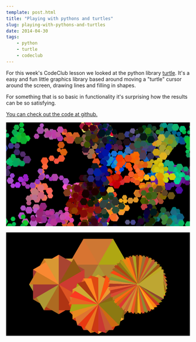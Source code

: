 ```yaml
---
template: post.html
title: "Playing with pythons and turtles"
slug: playing-with-pythons-and-turtles
date: 2014-04-30
tags:
    - python
    - turtle
    - codeclub
---
```

For this week's CodeClub lesson we looked at the python library [turtle](https://docs.python.org/3.4/library/turtle.html). It's a easy and fun little graphics library based around moving a "turtle" cursor around the screen, drawing lines and filling in shapes.

For something that is so basic in functionality it's surprising how the results can be so satisfying.

[You can check out the code at github.](https://github.com/lsjroberts/codeclub/tree/master/python/lesson01-02)

[![Python Turtle Screenshot 1](/images/blog/2014-04-30/turtle-1.png)](images/blog/2014-04-30/turtle-1.png)

<!-- more -->

[![Python Turtle Screenshot 1](/images/blog/2014-04-30/turtle-2.png)](images/blog/2014-04-30/turtle-2.png)